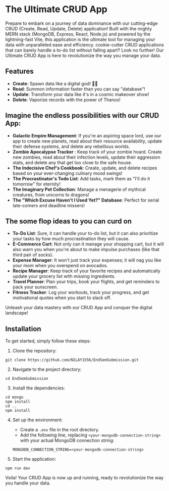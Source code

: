 # The Ultimate CRUD App

Prepare to embark on a journey of data dominance with our cutting-edge CRUD (Create, Read, Update, Delete) application! Built with the mighty MERN stack (MongoDB, Express, React, Node.js) and powered by the lightning-fast Vite, this application is the ultimate tool for managing your data with unparalleled ease and efficiency.
cookie-cutter CRUD applications that can barely handle a to-do list without falling apart? Look no further! Our Ultimate CRUD App is here to revolutionize the way you manage your data.

## Features

- **Create**: Spawn data like a digital god! 🧙‍♂️
- **Read**: Summon information faster than you can say "database"! 
- **Update**: Transform your data like it's in a cosmic makeover show! 
- **Delete**: Vaporize records with the power of Thanos!

## Imagine the endless possibilities with our CRUD App:

- **Galactic Empire Management**: If you're an aspiring space lord, use our app to create new planets, read about their resource availability, update their defense systems, and delete any rebellious worlds.
- **Zombie Apocalypse Tracker** : Keep track of your zombie hoard. Create new zombies, read about their infection levels, update their aggression stats, and delete any that get too close to the safe house.
- **The Indecisive Chef's Cookbook**: Create, update, and delete recipes based on your ever-changing culinary mood swings!
- **The Procrastinator's Todo List**: Add tasks, mark them as "I'll do it tomorrow" for eternity!
- **The Imaginary Pet Collection**: Manage a menagerie of mythical creatures, from unicorns to dragons!
- **The "Which Excuse Haven't I Used Yet?" Database**: Perfect for serial late-comers and deadline missers!

## The some flop ideas to you can curd on

- **To-Do List**: Sure, it can handle your to-do list, but it can also prioritize your tasks by how much procrastination they will cause.
- **E-Commerce Cart**: Not only can it manage your shopping cart, but it will also warn you when you're about to make impulse purchases (like that third pair of socks).
- **Expense Manager**: It won't just track your expenses; it will nag you like your mom when you overspend on avocados.
- **Recipe Manager**: Keep track of your favorite recipes and automatically update your grocery list with missing ingredients.
- **Travel Planner**: Plan your trips, book your flights, and get reminders to pack your sunscreen.
- **Fitness Tracker**: Log your workouts, track your progress, and get motivational quotes when you start to slack off.


Unleash your data mastery with our CRUD App and conquer the digital landscape!


## Installation

To get started, simply follow these steps:

1. Clone the repository:
```
git clone https://github.com/NILAY1556/EndSemSubmission.git
```

2. Navigate to the project directory:
```
cd EndSemSubmission
```

3. Install the dependencies:
```
cd mongo
npm install
cd ..
npm install
```

4. Set up the environment:
   - Create a `.env` file in the root directory.
   - Add the following line, replacing `<your-mongodb-connection-string>` with your actual MongoDB connection string:
   ```
   MONGODB_CONNECTION_STRING=<your-mongodb-connection-string>
   ```

5. Start the application:
```
npm run dev
```

Voila! Your CRUD App is now up and running, ready to revolutionize the way you handle your data.


